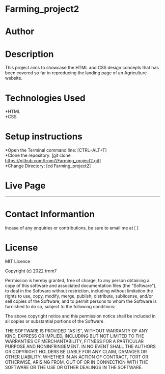 # Farming_project2
# Author
# Description
This project aims to showcase the HTML and CSS design concepts that has been covered so far in reproducing the landing page of an Agriculture website.
# Technologies Used
*HTML<br>
*CSS<br>
# Setup instructions
*Open the Terminal command line: [CTRL+ALT+T]<br>
*Clone the repository: [git clone https://github.com/trnm7/Farming_project2.git]<br>
*Change Directory: [cd Farming_project2]<br>

# Live Page
************************
# Contact Informantion
Incase of any enquiries or contributions, be sure to email me at [    ]
# License
MIT Licence<br>

Copyright (c) 2022 trnm7<br>

Permission is hereby granted, free of charge, to any person obtaining a copy
of this software and associated documentation files (the "Software"), to deal
in the Software without restriction, including without limitation the rights
to use, copy, modify, merge, publish, distribute, sublicense, and/or sell
copies of the Software, and to permit persons to whom the Software is
furnished to do so, subject to the following conditions:

The above copyright notice and this permission notice shall be included in all
copies or substantial portions of the Software.

THE SOFTWARE IS PROVIDED "AS IS", WITHOUT WARRANTY OF ANY KIND, EXPRESS OR
IMPLIED, INCLUDING BUT NOT LIMITED TO THE WARRANTIES OF MERCHANTABILITY,
FITNESS FOR A PARTICULAR PURPOSE AND NONINFRINGEMENT. IN NO EVENT SHALL THE
AUTHORS OR COPYRIGHT HOLDERS BE LIABLE FOR ANY CLAIM, DAMAGES OR OTHER
LIABILITY, WHETHER IN AN ACTION OF CONTRACT, TORT OR OTHERWISE, ARISING FROM,
OUT OF OR IN CONNECTION WITH THE SOFTWARE OR THE USE OR OTHER DEALINGS IN THE
SOFTWARE.

